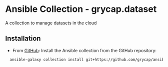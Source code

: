 # Ansible Collection - grycap.dataset

A collection to manage datasets in the cloud

## Installation

* From [GitHub](https://github.com/grycap/ansible-collection-dataset):
Install the Ansible collection from the GitHub repository:

```sh
  ansible-galaxy collection install git+https://github.com/grycap/ansible-collection-dataset
```
